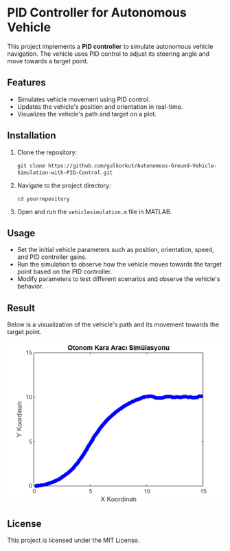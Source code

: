 

# PID Controller for Autonomous Vehicle

This project implements a **PID controller** to simulate autonomous vehicle navigation. The vehicle uses PID control to adjust its steering angle and move towards a target point.

## Features

- Simulates vehicle movement using PID control.
- Updates the vehicle's position and orientation in real-time.
- Visualizes the vehicle's path and target on a plot.

## Installation

1. Clone the repository:
   ```
   git clone https://github.com/gulkorkut/Autonomous-Ground-Vehicle-Simulation-with-PID-Control.git
   ```

2. Navigate to the project directory:
   ```
   cd yourrepository
   ```

3. Open and run the `vehiclesimulation.m` file in MATLAB.

## Usage

- Set the initial vehicle parameters such as position, orientation, speed, and PID controller gains.
- Run the simulation to observe how the vehicle moves towards the target point based on the PID controller.
- Modify parameters to test different scenarios and observe the vehicle's behavior.

## Result

Below is a visualization of the vehicle's path and its movement towards the target point.

![Result](result.png)

## License

This project is licensed under the MIT License.

